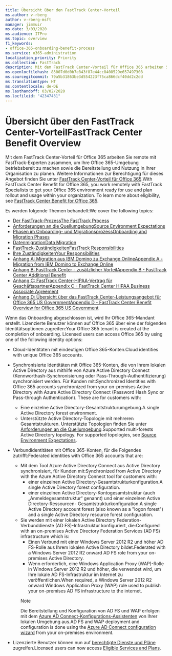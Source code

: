 ```yaml
---
title: Übersicht über den FastTrack Center-Vorteil
ms.author: v-rberg
author: v-rberg-msft
manager: jimmuir
ms.date: 3/03/2020
ms.audience: ITPro
ms.topic: overview
f1_keywords:
- office-365-onboarding-benefit-process
ms.service: o365-administration
localization_priority: Priority
ms.collection: FastTrack
description: Mit dem FastTrack Center-Vorteil für Office 365 arbeiten Sie remote mit FastTrack-Experten zusammen, um Ihre Office 365-Umgebung betriebsbereit zu machen sowie die Bereitstellung und Nutzung in Ihrer Organisation zu planen. Weitere Informationen zur Berechtigung für dieses Angebot finden Sie unter „FastTrack Center-Vorteil für Office 365“.
ms.openlocfilehash: 83007d0d0b7e843f87e44cc8408529e657497308
ms.sourcegitcommit: 79a5b31863be3d554223f75ca866dcf40dd2c2dd
ms.translationtype: HT
ms.contentlocale: de-DE
ms.lasthandoff: 03/02/2020
ms.locfileid: "42347431"
---
```

# <a name="fasttrack-center-benefit-overview"></a><span data-ttu-id="2892b-104">Übersicht über den FastTrack Center-Vorteil</span><span class="sxs-lookup"><span data-stu-id="2892b-104">FastTrack Center Benefit Overview</span></span>

<span data-ttu-id="2892b-p102">Mit dem FastTrack Center-Vorteil für Office 365 arbeiten Sie remote mit FastTrack-Experten zusammen, um Ihre Office 365-Umgebung betriebsbereit zu machen sowie die Bereitstellung und Nutzung in Ihrer Organisation zu planen. Weitere Informationen zur Berechtigung für dieses Angebot finden Sie unter [FastTrack Center-Vorteil für Office 365](O365-fasttrack-benefit-for-office-365.md).</span><span class="sxs-lookup"><span data-stu-id="2892b-p102">With FastTrack Center Benefit for Office 365, you work remotely with FastTrack Specialists to get your Office 365 environment ready for use and plan rollout and usage within your organization. To learn more about eligibility, see [FastTrack Center Benefit for Office 365](O365-fasttrack-benefit-for-office-365.md).</span></span>
  
<span data-ttu-id="2892b-107">Es werden folgende Themen behandelt:</span><span class="sxs-lookup"><span data-stu-id="2892b-107">We cover the following topics:</span></span>
- [<span data-ttu-id="2892b-108">Der FastTrack-Prozess</span><span class="sxs-lookup"><span data-stu-id="2892b-108">The FastTrack Process</span></span>](O365-fasttrack-process.md) 
- [<span data-ttu-id="2892b-109">Anforderungen an die Quellumgebung</span><span class="sxs-lookup"><span data-stu-id="2892b-109">Source Environment Expectations</span></span>](O365-source-environment-expectations.md)
- [<span data-ttu-id="2892b-110">Phasen im Onboarding- und Migrationsprozess</span><span class="sxs-lookup"><span data-stu-id="2892b-110">Onboarding and Migration Phases</span></span>](O365-onboarding-and-migration.md)
- [<span data-ttu-id="2892b-111">Datenmigration</span><span class="sxs-lookup"><span data-stu-id="2892b-111">Data Migration</span></span>](O365-data-migration.md)
- [<span data-ttu-id="2892b-112">FastTrack-Zuständigkeiten</span><span class="sxs-lookup"><span data-stu-id="2892b-112">FastTrack Responsibilities</span></span>](O365-fasttrack-responsibilities.md)
- [<span data-ttu-id="2892b-113">Ihre Zuständigkeiten</span><span class="sxs-lookup"><span data-stu-id="2892b-113">Your Responsibilities</span></span>](O365-your-responsibilities.md) 
- [<span data-ttu-id="2892b-114">Anhang A: Migration aus IBM Domino zu Exchange Online</span><span class="sxs-lookup"><span data-stu-id="2892b-114">Appendix A - Migration from IBM Domino to Exchange Online</span></span>](O365-from-ibm-domino-to-exchange-online.md)
- [<span data-ttu-id="2892b-115">Anhang B: FastTrack Center - zusätzlicher Vorteil</span><span class="sxs-lookup"><span data-stu-id="2892b-115">Appendix B - FastTrack Center Additional Benefit</span></span>](O365-fasttrack-additional-benefits.md)
- [<span data-ttu-id="2892b-116">Anhang C: FastTrack Center-HIPAA-Vertrag für Geschäftspartner</span><span class="sxs-lookup"><span data-stu-id="2892b-116">Appendix C - FastTrack Center HIPAA Business Associate Agreement</span></span>](O365-hipaa-business-associate-agreement.md)
- [<span data-ttu-id="2892b-117">Anhang D: Übersicht über das FastTrack Center-Leistungsangebot für Office 365 US Government</span><span class="sxs-lookup"><span data-stu-id="2892b-117">Appendix D - FastTrack Center Benefit Overview for Office 365 US Government</span></span>](US-Gov-appendix-overview.md)
    
<span data-ttu-id="2892b-p103">Wenn das Onboarding abgeschlossen ist, wird Ihr Office 365-Mandant erstellt. Lizenzierte Benutzer können auf Office 365 über eine der folgenden Identitätsoptionen zugreifen:</span><span class="sxs-lookup"><span data-stu-id="2892b-p103">Your Office 365 tenant is created at the completion of onboarding. Licensed users can access Office 365 by using one of the following identity options:</span></span>
- <span data-ttu-id="2892b-120">Cloud-Identitäten mit eindeutigen Office 365-Konten.</span><span class="sxs-lookup"><span data-stu-id="2892b-120">Cloud identities with unique Office 365 accounts.</span></span>
- <span data-ttu-id="2892b-p104">Synchronisierte Identitäten mit Office 365-Konten, die von Ihrem lokalen Active Directory aus mithilfe von Azure Active Directory Connect (Kennworthash-Synchronisierung oder Pass-Through-Authentifizierung) synchronisiert werden. Für Kunden mit:</span><span class="sxs-lookup"><span data-stu-id="2892b-p104">Synchronized Identities with Office 365 accounts synchronized from your on-premises Active Directory with Azure Active Directory Connect (Password Hash Sync or Pass-through Authentication). These are for customers with:</span></span>
  - <span data-ttu-id="2892b-123">Eine einzelne Active Directory-Gesamtstrukturumgebung.</span><span class="sxs-lookup"><span data-stu-id="2892b-123">A single Active Directory forest environment.</span></span>
  - <span data-ttu-id="2892b-p105">Unterstützte Active Directory-Topologie mit mehreren Gesamtstrukturen. Unterstützte Topologien finden Sie unter [Anforderungen an die Quellumgebung](O365-source-environment-expectations.md).</span><span class="sxs-lookup"><span data-stu-id="2892b-p105">Supported multi-forests Active Directory topology. For supported topologies, see [Source Environment Expectations](O365-source-environment-expectations.md).</span></span>
- <span data-ttu-id="2892b-126">Verbundidentitäten mit Office 365-Konten, für die Folgendes zutrifft:</span><span class="sxs-lookup"><span data-stu-id="2892b-126">Federated identities with Office 365 accounts that are:</span></span>
  - <span data-ttu-id="2892b-127">Mit dem Tool Azure Active Directory Connect aus Active Directory synchronisiert, für Kunden mit:</span><span class="sxs-lookup"><span data-stu-id="2892b-127">Synchronized from Active Directory with the Azure Active Directory Connect tool for customers with:</span></span>
      - <span data-ttu-id="2892b-128">einer einzelnen Active Directory-Gesamtstrukturkonfiguration.</span><span class="sxs-lookup"><span data-stu-id="2892b-128">A single Active Directory forest configuration.</span></span>
      - <span data-ttu-id="2892b-129">einer einzelnen Active Directory-Kontogesamtstruktur (auch „Anmeldegesamtstruktur“ genannt) und einer einzelnen Active Directory-Ressourcen- Gesamtstrukturkonfiguration.</span><span class="sxs-lookup"><span data-stu-id="2892b-129">A single Active Directory account forest (also known as a "logon forest") and a single Active Directory resource forest configuration.</span></span>
  - <span data-ttu-id="2892b-130">Sie werden mit einer lokalen Active Directory Federation-Verbunddienste (AD FS)-Infrastruktur konfiguriert, die:</span><span class="sxs-lookup"><span data-stu-id="2892b-130">Configured with an on-premises Active Directory Federation Services (AD FS) infrastructure which is:</span></span>
      - <span data-ttu-id="2892b-131">Einen Verbund mit einer Windows Server 2012 R2 und höher AD FS-Rolle aus Ihrem lokalen Active Directory bildet.</span><span class="sxs-lookup"><span data-stu-id="2892b-131">Federated with a Windows Server 2012 R2 onward AD FS role from your on-premises Active Directory.</span></span>
      - <span data-ttu-id="2892b-132">Wenn erforderlich, eine Windows Application Proxy (WAP)-Rolle in Windows Server 2012 R2 und höher, die verwendet wird, um Ihre lokale AD FS-Infrastruktur im Internet zu veröffentlichen.</span><span class="sxs-lookup"><span data-stu-id="2892b-132">When required, a Windows Server 2012 R2 onward Windows Application Proxy (WAP) role used to publish your on-premises AD FS infrastructure to the internet.</span></span>
    > [!NOTE]
    > <span data-ttu-id="2892b-133">Die Bereitstellung und Konfiguration von AD FS und WAP erfolgen mit dem [Azure AD Connect-Konfigurations-Assistenten](https://go.microsoft.com/fwlink/?linkid=844794) von Ihrer lokalen Umgebung aus.</span><span class="sxs-lookup"><span data-stu-id="2892b-133">AD FS and WAP deployment and configuration is done using the [Azure AD Connect configuration wizard](https://go.microsoft.com/fwlink/?linkid=844794) from your on-premises environment.</span></span> 
  
- <span data-ttu-id="2892b-134">Lizenzierte Benutzer können nun auf [berechtigte Dienste und Pläne](M365-eligible-services-and-plans.md) zugreifen.</span><span class="sxs-lookup"><span data-stu-id="2892b-134">Licensed users can now access [Eligible Services and Plans](M365-eligible-services-and-plans.md).</span></span>
    

 
